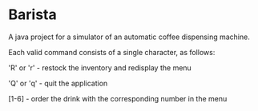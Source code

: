 # Barista

A java project for a simulator of an automatic coffee dispensing machine. 

Each valid command consists of a single character, as follows:

'R' or 'r' - restock the inventory and redisplay the menu

'Q' or 'q' - quit the application

[1-6] - order the drink with the corresponding number in the menu
